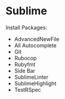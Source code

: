 # Sublime

Install Packages:
- AdvancedNewFile
- All Autocomplete
- Git
- Rubocop
- Rubyfmt
- Side Bar
- SublimeLinter
- SublimeHighlight
- TestRSpec
